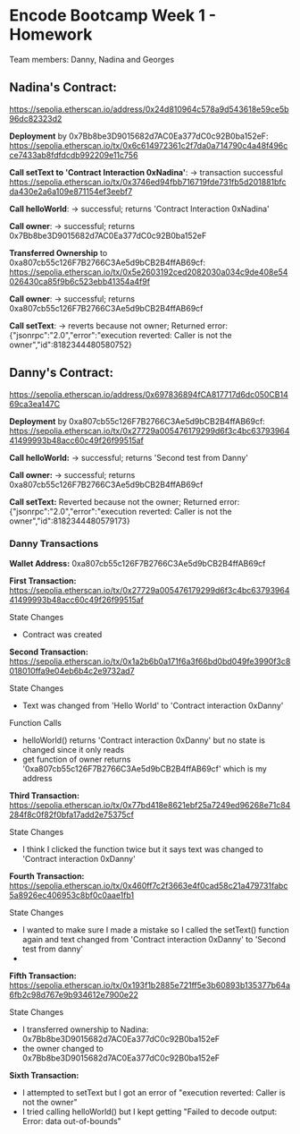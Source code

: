 # Encode Bootcamp Week 1 - Homework

Team members: Danny, Nadina and Georges

## Nadina's Contract:
https://sepolia.etherscan.io/address/0x24d810964c578a9d543618e59ce5b96dc82323d2

**Deployment** by 0x7Bb8be3D9015682d7AC0Ea377dC0c92B0ba152eF:
https://sepolia.etherscan.io/tx/0x6c614972361c2f7da0a714790c4a48f496cce7433ab8fdfdcdb992209e11c756

**Call setText to 'Contract Interaction 0xNadina'**:
-> transaction successful
https://sepolia.etherscan.io/tx/0x3746ed94fbb716719fde731fb5d201881bfcda430e2a6a109e871154ef3eebf7

**Call helloWorld**:
-> successful; returns 'Contract Interaction 0xNadina'

**Call owner**:
-> successful; returns 0x7Bb8be3D9015682d7AC0Ea377dC0c92B0ba152eF

**Transferred Ownership** to 0xa807cb55c126F7B2766C3Ae5d9bCB2B4ffAB69cf:
https://sepolia.etherscan.io/tx/0x5e2603192ced2082030a034c9de408e54026430ca85f9b6c523ebb41354a4f9f

**Call owner**:
-> successful; returns 0xa807cb55c126F7B2766C3Ae5d9bCB2B4ffAB69cf

**Call setText**:
-> reverts because not owner; Returned error: {"jsonrpc":"2.0","error":"execution reverted: Caller is not the owner","id":8182344480580752}

## Danny's Contract:
https://sepolia.etherscan.io/address/0x697836894fCA817717d6dc050CB1469ca3ea147C

**Deployment** by 0xa807cb55c126F7B2766C3Ae5d9bCB2B4ffAB69cf:
https://sepolia.etherscan.io/tx/0x27729a005476179299d6f3c4bc6379396441499993b48acc60c49f26f99515af

**Call helloWorld:**
-> successful; returns 'Second test from Danny'

**Call owner:**
-> successful; returns 0xa807cb55c126F7B2766C3Ae5d9bCB2B4ffAB69cf

**Call setText:**
Reverted because not the owner; Returned error: {"jsonrpc":"2.0","error":"execution reverted: Caller is not the owner","id":8182344480579173}

### Danny Transactions

**Wallet Address:**
0xa807cb55c126F7B2766C3Ae5d9bCB2B4ffAB69cf

**First Transaction:**
https://sepolia.etherscan.io/tx/0x27729a005476179299d6f3c4bc6379396441499993b48acc60c49f26f99515af

State Changes 
- Contract was created

**Second Transaction:**
https://sepolia.etherscan.io/tx/0x1a2b6b0a171f6a3f66bd0bd049fe3990f3c8018010ffa9e04eb6b4c2e9732ad7

State Changes
- Text was changed from 'Hello World' to 'Contract interaction 0xDanny'

Function Calls
- helloWorld() returns 'Contract interaction 0xDanny' but no state is changed since it only reads
- get function of owner returns '0xa807cb55c126F7B2766C3Ae5d9bCB2B4ffAB69cf' which is my address

**Third Transaction:**
https://sepolia.etherscan.io/tx/0x77bd418e8621ebf25a7249ed96268e71c84284f8c0f82f0bfa17add2e75375cf

State Changes
- I think I clicked the function twice but it says text was changed to 'Contract interaction 0xDanny'

**Fourth Transaction:**
https://sepolia.etherscan.io/tx/0x460ff7c2f3663e4f0cad58c21a479731fabc5a8926ec406953c8bf0c0aae1fb1

State Changes
- I wanted to make sure I made a mistake so I called the setText() function again and text changed from 'Contract interaction 0xDanny' to 'Second test from danny'
- 
**Fifth Transaction:**
https://sepolia.etherscan.io/tx/0x193f1b2885e721ff5e3b60893b135377b64a6fb2c98d767e9b934612e7900e22

State Changes
- I transferred ownership to Nadina: 0x7Bb8be3D9015682d7AC0Ea377dC0c92B0ba152eF
- the owner changed to 0x7Bb8be3D9015682d7AC0Ea377dC0c92B0ba152eF

**Sixth Transaction:**
- I attempted to setText but I got an error of "execution reverted: Caller is not the owner"
- I tried calling helloWorld() but I kept getting "Failed to decode output: Error: data out-of-bounds"
